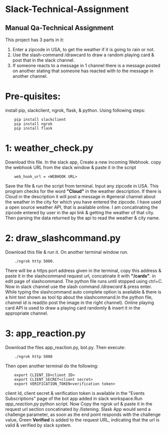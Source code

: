 # Slack-Technical-Assignment
## Manual Qa-Technical Assignment
This project has 3 parts in it: 
1. Enter a zipcode in USA, to get the weather if it is going to rain or not. 
2. Use the slash-command /drawcard to draw a random playing card & post that in the slack channel. 
3. If someone reacts to a message in 1 channel there is a message posted on another stating that someone has reacted with <something> to the message in another channel.
  
# Pre-quisites:
install pip, slackclient, ngrok, flask, & python. Using following steps:

```
    pip install slackclient
    pip install ngrok
    pip install flask
```

# 1: weather_check.py
Download this file.
In the slack app, Create a new incoming Webhook. copy the webhook URL from the slack window & paste it in the script
```
    web_hook_url = <WEBHOOK URL>
```
Save the file & run the script from terminal.
Input any zipcode in USA. This program checks for the word **"Cloud"** in the weather description.
If there is Cloud in the description it will post a message in #general channel about the weather in the city for which you have entered the zipcode.
I have used a open source weather API, that is available online. I am concatinating the zipcode entered by user in the api link & getting the weather of that city. Then parsing the data returned by the api to read the weather & city name.

# 2: draw_slashcommand.py
Download this file & run it. On another terminal window run.
```
    ./ngrok http 5000.
```
There will be a https port address given in the terminal, copy this address & paste it in the slashcommand request url, concatinate it with **"/cards"**. in edit page of slashcommand.
The python file runs until stopped using ctrl+C. 
Now in slack channel use the slash command _/drawcard_ & press enter.
While typing the slashcommand auto complete option is available & there is a hint text shown as tool tip about the slashcommand.In the python file, channel id is read(to post the image in the right channel).
Online playing card API is used to draw a playing card randomly & insert it in the appropriate channel.

# 3: app_reaction.py
Download the files app_reaction.py, bot.py. Then execute:
```
    ./ngrok http 5000
```   
Then open another terminal do the following:
```
    export CLIENT_ID<client ID>
    export CLIENT_SECRET<client secret>
    export VERIFICATION_TOKEN<verification token> 
```
client Id, client secret & verification token is available in the "Events Subscriptions" page of the bot app added in slack workspace.Run  _app_reaction.py_ python script. Now Copy the ngrok url & paste it in the request url section concatinated by /listening. Slask App would send a challenge parameter, as soon as the end point responds with the challenge value, Green **Verified** is added to the request URL, indicating that the url is valid & verified by slack system.
  

